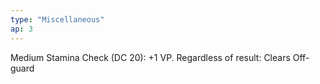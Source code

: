 ```yaml
---
type: "Miscellaneous"
ap: 3
---
```


Medium Stamina Check (DC 20): +1 VP. Regardless of result: Clears Off-guard 